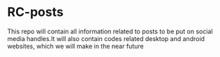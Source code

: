 # RC-posts
This repo will contain all information related to posts to be put on social media handles.It will also contain codes related desktop and android websites, which we will make in the near future
